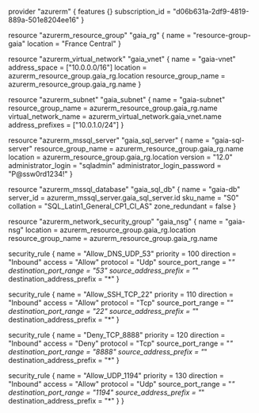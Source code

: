provider "azurerm" {
  features {}
  subscription_id = "d06b631a-2df9-4819-889a-501e8204ee16"
}

resource "azurerm_resource_group" "gaia_rg" {
  name     = "resource-group-gaia"
  location = "France Central"
}

resource "azurerm_virtual_network" "gaia_vnet" {
  name                = "gaia-vnet"
  address_space       = ["10.0.0.0/16"]
  location            = azurerm_resource_group.gaia_rg.location
  resource_group_name = azurerm_resource_group.gaia_rg.name
}

resource "azurerm_subnet" "gaia_subnet" {
  name                 = "gaia-subnet"
  resource_group_name  = azurerm_resource_group.gaia_rg.name
  virtual_network_name = azurerm_virtual_network.gaia_vnet.name
  address_prefixes     = ["10.0.1.0/24"]
}

resource "azurerm_mssql_server" "gaia_sql_server" {
  name                         = "gaia-sql-server"
  resource_group_name          = azurerm_resource_group.gaia_rg.name
  location                     = azurerm_resource_group.gaia_rg.location
  version                      = "12.0"
  administrator_login          = "sqladmin"
  administrator_login_password = "P@ssw0rd1234!"
}

resource "azurerm_mssql_database" "gaia_sql_db" {
  name           = "gaia-db"
  server_id      = azurerm_mssql_server.gaia_sql_server.id
  sku_name       = "S0"
  collation      = "SQL_Latin1_General_CP1_CI_AS"
  zone_redundant = false
} 

resource "azurerm_network_security_group" "gaia_nsg" {
  name                = "gaia-nsg"
  location            = azurerm_resource_group.gaia_rg.location
  resource_group_name = azurerm_resource_group.gaia_rg.name

  security_rule {
    name                       = "Allow_DNS_UDP_53"
    priority                   = 100
    direction                  = "Inbound"
    access                     = "Allow"
    protocol                   = "Udp"
    source_port_range          = "*"
    destination_port_range     = "53"
    source_address_prefix      = "*"
    destination_address_prefix = "*"
  }

  security_rule {
    name                       = "Allow_SSH_TCP_22"
    priority                   = 110
    direction                  = "Inbound"
    access                     = "Allow"
    protocol                   = "Tcp"
    source_port_range          = "*"
    destination_port_range     = "22"
    source_address_prefix      = "*"
    destination_address_prefix = "*"
  }

  security_rule {
    name                       = "Deny_TCP_8888"
    priority                   = 120
    direction                  = "Inbound"
    access                     = "Deny"
    protocol                   = "Tcp"
    source_port_range          = "*"
    destination_port_range     = "8888"
    source_address_prefix      = "*"
    destination_address_prefix = "*"
  }

  security_rule {
    name                       = "Allow_UDP_1194"
    priority                   = 130
    direction                  = "Inbound"
    access                     = "Allow"
    protocol                   = "Udp"
    source_port_range          = "*"
    destination_port_range     = "1194"
    source_address_prefix      = "*"
    destination_address_prefix = "*"
  }
} 
